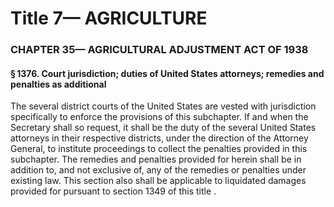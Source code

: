 
# Title 7— AGRICULTURE
### CHAPTER 35— AGRICULTURAL ADJUSTMENT ACT OF 1938
#### § 1376. Court jurisdiction; duties of United States attorneys; remedies and penalties as additional

The several district courts of the United States are vested with jurisdiction specifically to enforce the provisions of this subchapter. If and when the Secretary shall so request, it shall be the duty of the several United States attorneys in their respective districts, under the direction of the Attorney General, to institute proceedings to collect the penalties provided in this subchapter. The remedies and penalties provided for herein shall be in addition to, and not exclusive of, any of the remedies or penalties under existing law. This section also shall be applicable to liquidated damages provided for pursuant to section 1349 of this title .
